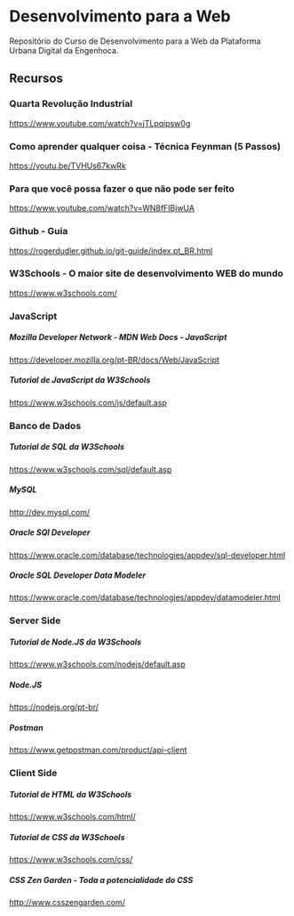 # Desenvolvimento para a Web

Repositório do Curso de Desenvolvimento para a Web da Plataforma Urbana Digital da Engenhoca. 

## Recursos

<p>

### Quarta Revolução Industrial </br>
https://www.youtube.com/watch?v=jTLpqipsw0g</br>

### Como aprender qualquer coisa - Técnica Feynman (5 Passos) </br>
https://youtu.be/TVHUs67kwRk</br>

### Para que você possa fazer o que não pode ser feito</br>
https://www.youtube.com/watch?v=WN8fFIBjwUA</br>

### Github - Guia </br>
https://rogerdudler.github.io/git-guide/index.pt_BR.html </br>

### W3Schools - O maior site de desenvolvimento WEB do mundo </br>
https://www.w3schools.com/ </br>

### JavaScript</br>

##### Mozilla Developer Network - MDN Web Docs - JavaScript
https://developer.mozilla.org/pt-BR/docs/Web/JavaScript

##### Tutorial de JavaScript da W3Schools
https://www.w3schools.com/js/default.asp

### Banco de Dados</br>

##### Tutorial de SQL da W3Schools
https://www.w3schools.com/sql/default.asp

##### MySQL 
http://dev.mysql.com/

##### Oracle SQl Developer</br>
https://www.oracle.com/database/technologies/appdev/sql-developer.html

##### Oracle SQL Developer Data Modeler</br>
https://www.oracle.com/database/technologies/appdev/datamodeler.html

### Server Side</br>

##### Tutorial de Node.JS da W3Schools
https://www.w3schools.com/nodejs/default.asp

##### Node.JS 
https://nodejs.org/pt-br/

##### Postman
https://www.getpostman.com/product/api-client

### Client Side</br>

##### Tutorial de HTML da W3Schools
https://www.w3schools.com/html/

##### Tutorial de CSS da W3Schools
https://www.w3schools.com/css/

##### CSS Zen Garden - Toda a potencialidade do CSS
http://www.csszengarden.com/

<p/>
